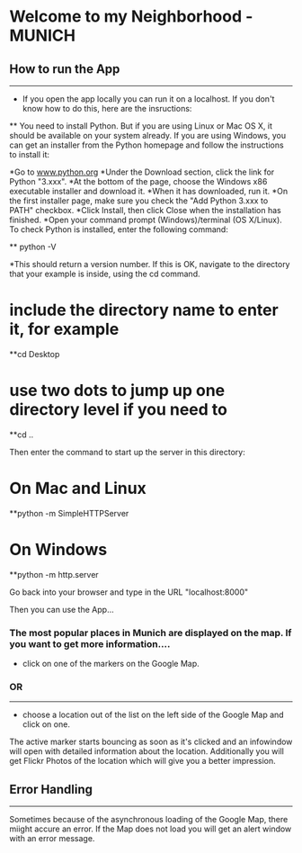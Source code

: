 # Welcome to my Neighborhood - MUNICH


## How to run the App
-----------------------------

* If you open the app locally you can run it on a localhost. If you don't know how to do this, here are the insructions:

**  You need to install Python. But if you are using Linux or Mac OS X, it should be available on your system already. If you are using Windows, you can get an installer from the Python homepage and follow the instructions to install it:

*Go to www.python.org
*Under the Download section, click the link for Python "3.xxx".
*At the bottom of the page, choose the Windows x86 executable installer and download it.
*When it has downloaded, run it.
*On the first installer page, make sure you check the "Add Python 3.xxx to PATH" checkbox.
*Click Install, then click Close when the installation has finished.
*Open your command prompt (Windows)/terminal (OS X/Linux). To check Python is installed, enter the following command:

** python -V

*This should return a version number. If this is OK, navigate to the directory that your example is inside, using the cd command.

# include the directory name to enter it, for example
**cd Desktop
# use two dots to jump up one directory level if you need to
**cd ..

Then enter the command to start up the server in this directory:

# On Mac and Linux
**python -m SimpleHTTPServer
# On Windows
**python -m http.server

Go back into your browser and type in the URL "localhost:8000"

Then you can use the App...


### The most popular places in Munich are displayed on the map. If you want to get more information....

* click on one of the markers on the Google Map.

### OR
-------

* choose a location out of the list on the left side of the Google Map and click on one.

The active marker starts bouncing as soon as it's clicked and an infowindow will open with detailed information about the location. 
Additionally you will get Flickr Photos of the location which will give you a better impression.

## Error Handling
------------------

Sometimes because of the asynchronous loading of the Google Map, there miight accure an error. 
If the Map does not load you will get an alert window with an error message.
